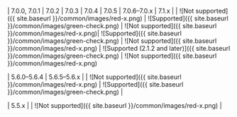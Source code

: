 <div markdown="1">

| 7.0.0, 7.0.1 | 7.0.2 | 7.0.3 | 7.0.4 | 7.0.5 | 7.0.6&ndash;7.0.x | 7.1.x |
| ![Not supported]({{ site.baseurl }}/common/images/red-x.png) | ![Supported]({{ site.baseurl }}/common/images/green-check.png) | ![Not supported]({{ site.baseurl }}/common/images/red-x.png)| ![Supported]({{ site.baseurl }}/common/images/green-check.png) | ![Not supported]({{ site.baseurl }}/common/images/red-x.png) | ![Supported (2.1.2 and later)]({{ site.baseurl }}/common/images/green-check.png) | ![Not supported]({{ site.baseurl }}/common/images/red-x.png)


| 5.6.0&ndash;5.6.4 | 5.6.5&ndash;5.6.x |
| ![Not supported]({{ site.baseurl }}/common/images/red-x.png) | ![Supported]({{ site.baseurl }}/common/images/green-check.png) |

| 5.5.x |
| ![Not supported]({{ site.baseurl }}/common/images/red-x.png) |

</div>